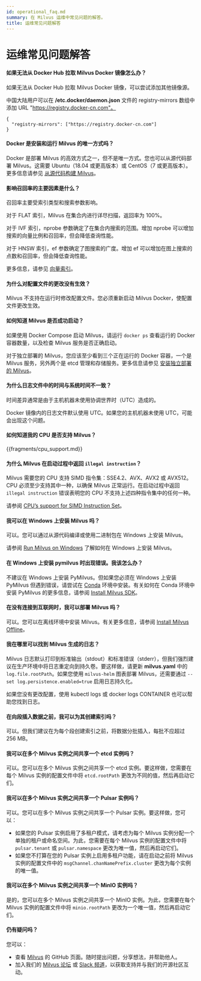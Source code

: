 ```yaml
---
id: operational_faq.md
summary: 在 Milvus 运维中常见问题的解答。
title: 运维常见问题解答
---
```


# 运维常见问题解答

<!-- TOC -->


<!-- /TOC -->

#### 如果无法从 Docker Hub 拉取 Milvus Docker 镜像怎么办？

如果无法从 Docker Hub 拉取 Milvus Docker 镜像，可以尝试添加其他镜像源。

中国大陆用户可以在 **/etc.docker/daemon.json** 文件的 registry-mirrors 数组中添加 URL "https://registry.docker-cn.com"。

```
{
  "registry-mirrors": ["https://registry.docker-cn.com"]
}
```

#### Docker 是安装和运行 Milvus 的唯一方式吗？

Docker 是部署 Milvus 的高效方式之一，但不是唯一方式。您也可以从源代码部署 Milvus。这需要 Ubuntu（18.04 或更高版本）或 CentOS（7 或更高版本）。更多信息请参见 [从源代码构建 Milvus](https://github.com/milvus-io/milvus#build-milvus-from-source-code)。

#### 影响召回率的主要因素是什么？

召回率主要受索引类型和搜索参数影响。

对于 FLAT 索引，Milvus 在集合内进行详尽扫描，返回率为 100%。

对于 IVF 索引，nprobe 参数确定了在集合内搜索的范围。增加 nprobe 可以增加搜索的向量比例和召回率，但会降低查询性能。

对于 HNSW 索引，ef 参数确定了图搜索的广度。增加 ef 可以增加在图上搜索的点数和召回率，但会降低查询性能。

更多信息，请参见 [向量索引](https://www.zilliz.com/blog/Accelerating-Similarity-Search-on-Really-Big-Data-with-Vector-Indexing)。

#### 为什么对配置文件的更改没有生效？

Milvus 不支持在运行时修改配置文件。您必须重新启动 Milvus Docker，使配置文件更改生效。

#### 如何知道 Milvus 是否成功启动？

如果使用 Docker Compose 启动 Milvus，请运行 `docker ps` 查看运行的 Docker 容器数量，以及检查 Milvus 服务是否正确启动。

对于独立部署的 Milvus，您应该至少看到三个正在运行的 Docker 容器，一个是 Milvus 服务，另外两个是 etcd 管理和存储服务。更多信息请参见 [安装独立部署的 Milvus](install_standalone-docker.md)。

#### 为什么日志文件中的时间与系统时间不一致？

时间差异通常是由于主机机器未使用协调世界时（UTC）造成的。

Docker 镜像内的日志文件默认使用 UTC。如果您的主机机器未使用 UTC，可能会出现这个问题。

#### 如何知道我的 CPU 是否支持 Milvus？

{{fragments/cpu_support.md}}

#### 为什么 Milvus 在启动过程中返回 `illegal instruction`？
Milvus 需要您的 CPU 支持 SIMD 指令集：SSE4.2、AVX、AVX2 或 AVX512。CPU 必须至少支持其中一种，以确保 Milvus 正常运行。在启动过程中返回 `illegal instruction` 错误表明您的 CPU 不支持上述四种指令集中的任何一种。

请参阅 [CPU’s support for SIMD Instruction Set](prerequisite-docker.md)。

#### 我可以在 Windows 上安装 Milvus 吗？

可以。您可以通过从源代码编译或使用二进制包在 Windows 上安装 Milvus。

请参阅 [Run Milvus on Windows](https://milvus.io/blog/2021-11-19-run-milvus-2.0-on-windows.md) 了解如何在 Windows 上安装 Milvus。

#### 在 Windows 上安装 pymilvus 时出现错误。我该怎么办？

不建议在 Windows 上安装 PyMilvus。但如果您必须在 Windows 上安装 PyMilvus 但遇到错误，请尝试在 [Conda](https://docs.conda.io/projects/conda/en/latest/user-guide/install/index.html) 环境中安装。有关如何在 Conda 环境中安装 PyMilvus 的更多信息，请参阅 [Install Milvus SDK](install-pymilvus.md)。

#### 在没有连接到互联网时，我可以部署 Milvus 吗？

可以。您可以在离线环境中安装 Milvus。有关更多信息，请参阅 [Install Milvus Offline](install_offline-helm.md)。

#### 我在哪里可以找到 Milvus 生成的日志？

Milvus 日志默认打印到标准输出（stdout）和标准错误（stderr），但我们强烈建议在生产环境中将日志重定向到持久卷。要这样做，请更新 **milvus.yaml** 中的 `log.file.rootPath`。如果您使用 `milvus-helm` 图表部署 Milvus，还需要通过 `--set log.persistence.enabled=true` 启用日志持久化。

如果您没有更改配置，使用 kubectl logs <pod-name> 或 docker logs CONTAINER 也可以帮助您找到日志。

#### 在向段插入数据之前，我可以为其创建索引吗？

可以。但我们建议在为每个段创建索引之前，将数据分批插入，每批不应超过 256 MB。

#### 我可以在多个 Milvus 实例之间共享一个 etcd 实例吗？

可以。您可以在多个 Milvus 实例之间共享一个 etcd 实例。要这样做，您需要在每个 Milvus 实例的配置文件中将 `etcd.rootPath` 更改为不同的值，然后再启动它们。

#### 我可以在多个 Milvus 实例之间共享一个 Pulsar 实例吗？

可以。您可以在多个 Milvus 实例之间共享一个 Pulsar 实例。要这样做，您可以：

- 如果您的 Pulsar 实例启用了多租户模式，请考虑为每个 Milvus 实例分配一个单独的租户或命名空间。为此，您需要在每个 Milvus 实例的配置文件中将 `pulsar.tenant` 或 `pulsar.namespace` 更改为唯一值，然后再启动它们。
- 如果您不打算在您的 Pulsar 实例上启用多租户功能，请在启动之前将 Milvus 实例的配置文件中的 `msgChannel.chanNamePrefix.cluster` 更改为每个实例的唯一值。

#### 我可以在多个 Milvus 实例之间共享一个 MinIO 实例吗？

是的，您可以在多个 Milvus 实例之间共享一个 MinIO 实例。为此，您需要在每个 Milvus 实例的配置文件中将 `minio.rootPath` 更改为一个唯一值，然后再启动它们。

#### 仍有疑问吗？

您可以：

- 查看 [Milvus](https://github.com/milvus-io/milvus/issues) 的 GitHub 页面。随时提出问题，分享想法，并帮助他人。
- 加入我们的 [Milvus 论坛](https://discuss.milvus.io/) 或 [Slack 频道](https://join.slack.com/t/milvusio/shared_invite/enQtNzY1OTQ0NDI3NjMzLWNmYmM1NmNjOTQ5MGI5NDhhYmRhMGU5M2NhNzhhMDMzY2MzNDdlYjM5ODQ5MmE3ODFlYzU3YjJkNmVlNDQ2ZTk)，以获取支持并与我们的开源社区互动。